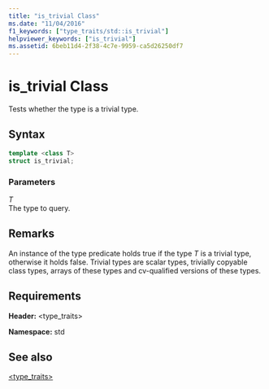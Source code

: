 ```yaml
---
title: "is_trivial Class"
ms.date: "11/04/2016"
f1_keywords: ["type_traits/std::is_trivial"]
helpviewer_keywords: ["is_trivial"]
ms.assetid: 6beb11d4-2f38-4c7e-9959-ca5d26250df7
---
```

# is_trivial Class

Tests whether the type is a trivial type.

## Syntax

```cpp
template <class T>
struct is_trivial;
```

### Parameters

*T*\
The type to query.

## Remarks

An instance of the type predicate holds true if the type *T* is a trivial type, otherwise it holds false. Trivial types are scalar types, trivially copyable class types, arrays of these types and cv-qualified versions of these types.

## Requirements

**Header:** \<type_traits>

**Namespace:** std

## See also

[<type_traits>](../standard-library/type-traits.md)
